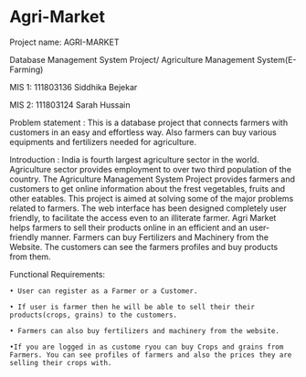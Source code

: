 # Agri-Market
Project name: AGRI-MARKET

Database Management System Project/ Agriculture Management System(E-Farming)

MIS 1: 111803136 Siddhika Bejekar

MIS 2: 111803124 Sarah Hussain 

Problem statement  : 
	This is a database project that connects farmers with customers in an easy and effortless way. Also farmers can buy various equipments and fertilizers needed for agriculture.

Introduction :
	India is fourth largest agriculture sector in the world. Agriculture sector provides employment to over two third population of the country. The Agriculture Management System Project provides farmers and customers to get online information about the frest vegetables, fruits and other eatables. This project is aimed at solving some of the major problems related to farmers. The web interface has been designed completely user friendly, to facilitate the access even to an illiterate farmer. Agri Market helps farmers to sell their products online in an efficient and an user-friendly manner. Farmers can buy Fertilizers and Machinery from the Website. The customers can see the farmers profiles and buy products from them.

Functional Requirements: 

    • User can register as a Farmer or a Customer.
    
    • If user is farmer then he will be able to sell their their products(crops, grains) to the customers.
    
    • Farmers can also buy fertilizers and machinery from the website.
    
    •If you are logged in as custome ryou can buy Crops and grains from Farmers. You can see profiles of farmers and also the prices they are selling their crops with.     
 
